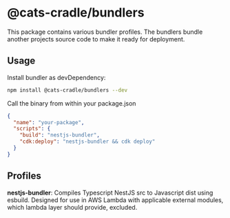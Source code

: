 # @cats-cradle/bundlers

This package contains various bundler profiles. The bundlers bundle another
projects source code to make it ready for deployment.

## Usage

Install bundler as devDependency:

```bash
npm install @cats-cradle/bundlers --dev
```

Call the binary from within your package.json

```json
{
  "name": "your-package",
  "scripts": {
    "build": "nestjs-bundler",
    "cdk:deploy": "nestjs-bundler && cdk deploy"
  }
}
```

## Profiles

**nestjs-bundler**: Compiles Typescript NestJS src to Javascript dist using
esbuild. Designed for use in AWS Lambda with applicable external modules, which
lambda layer should provide, excluded.
